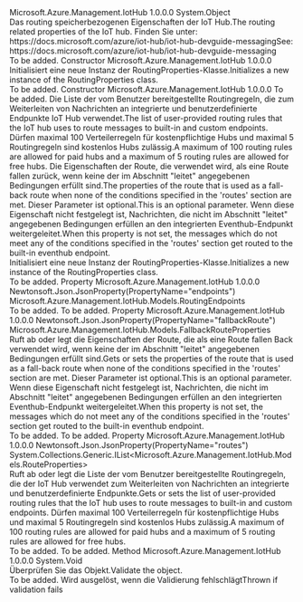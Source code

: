 <Type Name="RoutingProperties" FullName="Microsoft.Azure.Management.IotHub.Models.RoutingProperties">
  <TypeSignature Language="C#" Value="public class RoutingProperties" />
  <TypeSignature Language="ILAsm" Value=".class public auto ansi beforefieldinit RoutingProperties extends System.Object" />
  <TypeSignature Language="DocId" Value="T:Microsoft.Azure.Management.IotHub.Models.RoutingProperties" />
  <TypeSignature Language="VB.NET" Value="Public Class RoutingProperties" />
  <TypeSignature Language="F#" Value="type RoutingProperties = class" />
  <AssemblyInfo>
    <AssemblyName>Microsoft.Azure.Management.IotHub</AssemblyName>
    <AssemblyVersion>1.0.0.0</AssemblyVersion>
  </AssemblyInfo>
  <Base>
    <BaseTypeName>System.Object</BaseTypeName>
  </Base>
  <Interfaces />
  <Docs>
    <summary>
            <span data-ttu-id="71119-101">Das routing speicherbezogenen Eigenschaften der IoT Hub.</span><span class="sxs-lookup"><span data-stu-id="71119-101">The routing related properties of the IoT hub.</span></span> <span data-ttu-id="71119-102">Finden Sie unter: https://docs.microsoft.com/azure/iot-hub/iot-hub-devguide-messaging</span><span class="sxs-lookup"><span data-stu-id="71119-102">See: https://docs.microsoft.com/azure/iot-hub/iot-hub-devguide-messaging</span></span>
            </summary>
    <remarks>To be added.</remarks>
  </Docs>
  <Members>
    <Member MemberName=".ctor">
      <MemberSignature Language="C#" Value="public RoutingProperties ();" />
      <MemberSignature Language="ILAsm" Value=".method public hidebysig specialname rtspecialname instance void .ctor() cil managed" />
      <MemberSignature Language="DocId" Value="M:Microsoft.Azure.Management.IotHub.Models.RoutingProperties.#ctor" />
      <MemberSignature Language="VB.NET" Value="Public Sub New ()" />
      <MemberType>Constructor</MemberType>
      <AssemblyInfo>
        <AssemblyName>Microsoft.Azure.Management.IotHub</AssemblyName>
        <AssemblyVersion>1.0.0.0</AssemblyVersion>
      </AssemblyInfo>
      <Parameters />
      <Docs>
        <summary>
            <span data-ttu-id="71119-103">Initialisiert eine neue Instanz der RoutingProperties-Klasse.</span><span class="sxs-lookup"><span data-stu-id="71119-103">Initializes a new instance of the RoutingProperties class.</span></span>
            </summary>
        <remarks>To be added.</remarks>
      </Docs>
    </Member>
    <Member MemberName=".ctor">
      <MemberSignature Language="C#" Value="public RoutingProperties (Microsoft.Azure.Management.IotHub.Models.RoutingEndpoints endpoints = null, System.Collections.Generic.IList&lt;Microsoft.Azure.Management.IotHub.Models.RouteProperties&gt; routes = null, Microsoft.Azure.Management.IotHub.Models.FallbackRouteProperties fallbackRoute = null);" />
      <MemberSignature Language="ILAsm" Value=".method public hidebysig specialname rtspecialname instance void .ctor(class Microsoft.Azure.Management.IotHub.Models.RoutingEndpoints endpoints, class System.Collections.Generic.IList`1&lt;class Microsoft.Azure.Management.IotHub.Models.RouteProperties&gt; routes, class Microsoft.Azure.Management.IotHub.Models.FallbackRouteProperties fallbackRoute) cil managed" />
      <MemberSignature Language="DocId" Value="M:Microsoft.Azure.Management.IotHub.Models.RoutingProperties.#ctor(Microsoft.Azure.Management.IotHub.Models.RoutingEndpoints,System.Collections.Generic.IList{Microsoft.Azure.Management.IotHub.Models.RouteProperties},Microsoft.Azure.Management.IotHub.Models.FallbackRouteProperties)" />
      <MemberSignature Language="VB.NET" Value="Public Sub New (Optional endpoints As RoutingEndpoints = null, Optional routes As IList(Of RouteProperties) = null, Optional fallbackRoute As FallbackRouteProperties = null)" />
      <MemberSignature Language="F#" Value="new Microsoft.Azure.Management.IotHub.Models.RoutingProperties : Microsoft.Azure.Management.IotHub.Models.RoutingEndpoints * System.Collections.Generic.IList&lt;Microsoft.Azure.Management.IotHub.Models.RouteProperties&gt; * Microsoft.Azure.Management.IotHub.Models.FallbackRouteProperties -&gt; Microsoft.Azure.Management.IotHub.Models.RoutingProperties" Usage="new Microsoft.Azure.Management.IotHub.Models.RoutingProperties (endpoints, routes, fallbackRoute)" />
      <MemberType>Constructor</MemberType>
      <AssemblyInfo>
        <AssemblyName>Microsoft.Azure.Management.IotHub</AssemblyName>
        <AssemblyVersion>1.0.0.0</AssemblyVersion>
      </AssemblyInfo>
      <Parameters>
        <Parameter Name="endpoints" Type="Microsoft.Azure.Management.IotHub.Models.RoutingEndpoints" />
        <Parameter Name="routes" Type="System.Collections.Generic.IList&lt;Microsoft.Azure.Management.IotHub.Models.RouteProperties&gt;" />
        <Parameter Name="fallbackRoute" Type="Microsoft.Azure.Management.IotHub.Models.FallbackRouteProperties" />
      </Parameters>
      <Docs>
        <param name="endpoints">To be added.</param>
        <param name="routes"><span data-ttu-id="71119-104">Die Liste der vom Benutzer bereitgestellte Routingregeln, die zum Weiterleiten von Nachrichten an integrierte und benutzerdefinierte Endpunkte IoT Hub verwendet.</span><span class="sxs-lookup"><span data-stu-id="71119-104">The list of user-provided routing rules that the IoT hub uses to route messages to built-in and custom endpoints.</span></span> <span data-ttu-id="71119-105">Dürfen maximal 100 Verteilerregeln für kostenpflichtige Hubs und maximal 5 Routingregeln sind kostenlos Hubs zulässig.</span><span class="sxs-lookup"><span data-stu-id="71119-105">A maximum of 100 routing rules are allowed for paid hubs and a maximum of 5 routing rules are allowed for free hubs.</span></span></param>
        <param name="fallbackRoute"><span data-ttu-id="71119-106">Die Eigenschaften der Route, die verwendet wird, als eine Route fallen zurück, wenn keine der im Abschnitt "leitet" angegebenen Bedingungen erfüllt sind.</span><span class="sxs-lookup"><span data-stu-id="71119-106">The properties of the route that is used as a fall-back route when none of the conditions specified in the 'routes' section are met.</span></span> <span data-ttu-id="71119-107">Dieser Parameter ist optional.</span><span class="sxs-lookup"><span data-stu-id="71119-107">This is an optional parameter.</span></span> <span data-ttu-id="71119-108">Wenn diese Eigenschaft nicht festgelegt ist, Nachrichten, die nicht im Abschnitt "leitet" angegebenen Bedingungen erfüllen an den integrierten Eventhub-Endpunkt weitergeleitet.</span><span class="sxs-lookup"><span data-stu-id="71119-108">When this property is not set, the messages which do not meet any of the conditions specified in the 'routes' section get routed to the built-in eventhub endpoint.</span></span></param>
        <summary>
            <span data-ttu-id="71119-109">Initialisiert eine neue Instanz der RoutingProperties-Klasse.</span><span class="sxs-lookup"><span data-stu-id="71119-109">Initializes a new instance of the RoutingProperties class.</span></span>
            </summary>
        <remarks>To be added.</remarks>
      </Docs>
    </Member>
    <Member MemberName="Endpoints">
      <MemberSignature Language="C#" Value="public Microsoft.Azure.Management.IotHub.Models.RoutingEndpoints Endpoints { get; set; }" />
      <MemberSignature Language="ILAsm" Value=".property instance class Microsoft.Azure.Management.IotHub.Models.RoutingEndpoints Endpoints" />
      <MemberSignature Language="DocId" Value="P:Microsoft.Azure.Management.IotHub.Models.RoutingProperties.Endpoints" />
      <MemberSignature Language="VB.NET" Value="Public Property Endpoints As RoutingEndpoints" />
      <MemberSignature Language="F#" Value="member this.Endpoints : Microsoft.Azure.Management.IotHub.Models.RoutingEndpoints with get, set" Usage="Microsoft.Azure.Management.IotHub.Models.RoutingProperties.Endpoints" />
      <MemberType>Property</MemberType>
      <AssemblyInfo>
        <AssemblyName>Microsoft.Azure.Management.IotHub</AssemblyName>
        <AssemblyVersion>1.0.0.0</AssemblyVersion>
      </AssemblyInfo>
      <Attributes>
        <Attribute>
          <AttributeName>Newtonsoft.Json.JsonProperty(PropertyName="endpoints")</AttributeName>
        </Attribute>
      </Attributes>
      <ReturnValue>
        <ReturnType>Microsoft.Azure.Management.IotHub.Models.RoutingEndpoints</ReturnType>
      </ReturnValue>
      <Docs>
        <summary />
        <value>To be added.</value>
        <remarks>To be added.</remarks>
      </Docs>
    </Member>
    <Member MemberName="FallbackRoute">
      <MemberSignature Language="C#" Value="public Microsoft.Azure.Management.IotHub.Models.FallbackRouteProperties FallbackRoute { get; set; }" />
      <MemberSignature Language="ILAsm" Value=".property instance class Microsoft.Azure.Management.IotHub.Models.FallbackRouteProperties FallbackRoute" />
      <MemberSignature Language="DocId" Value="P:Microsoft.Azure.Management.IotHub.Models.RoutingProperties.FallbackRoute" />
      <MemberSignature Language="VB.NET" Value="Public Property FallbackRoute As FallbackRouteProperties" />
      <MemberSignature Language="F#" Value="member this.FallbackRoute : Microsoft.Azure.Management.IotHub.Models.FallbackRouteProperties with get, set" Usage="Microsoft.Azure.Management.IotHub.Models.RoutingProperties.FallbackRoute" />
      <MemberType>Property</MemberType>
      <AssemblyInfo>
        <AssemblyName>Microsoft.Azure.Management.IotHub</AssemblyName>
        <AssemblyVersion>1.0.0.0</AssemblyVersion>
      </AssemblyInfo>
      <Attributes>
        <Attribute>
          <AttributeName>Newtonsoft.Json.JsonProperty(PropertyName="fallbackRoute")</AttributeName>
        </Attribute>
      </Attributes>
      <ReturnValue>
        <ReturnType>Microsoft.Azure.Management.IotHub.Models.FallbackRouteProperties</ReturnType>
      </ReturnValue>
      <Docs>
        <summary>
            <span data-ttu-id="71119-110">Ruft ab oder legt die Eigenschaften der Route, die als eine Route fallen Back verwendet wird, wenn keine der im Abschnitt "leitet" angegebenen Bedingungen erfüllt sind.</span><span class="sxs-lookup"><span data-stu-id="71119-110">Gets or sets the properties of the route that is used as a fall-back route when none of the conditions specified in the 'routes' section are met.</span></span> <span data-ttu-id="71119-111">Dieser Parameter ist optional.</span><span class="sxs-lookup"><span data-stu-id="71119-111">This is an optional parameter.</span></span> <span data-ttu-id="71119-112">Wenn diese Eigenschaft nicht festgelegt ist, Nachrichten, die nicht im Abschnitt "leitet" angegebenen Bedingungen erfüllen an den integrierten Eventhub-Endpunkt weitergeleitet.</span><span class="sxs-lookup"><span data-stu-id="71119-112">When this property is not set, the messages which do not meet any of the conditions specified in the 'routes' section get routed to the built-in eventhub endpoint.</span></span>
            </summary>
        <value>To be added.</value>
        <remarks>To be added.</remarks>
      </Docs>
    </Member>
    <Member MemberName="Routes">
      <MemberSignature Language="C#" Value="public System.Collections.Generic.IList&lt;Microsoft.Azure.Management.IotHub.Models.RouteProperties&gt; Routes { get; set; }" />
      <MemberSignature Language="ILAsm" Value=".property instance class System.Collections.Generic.IList`1&lt;class Microsoft.Azure.Management.IotHub.Models.RouteProperties&gt; Routes" />
      <MemberSignature Language="DocId" Value="P:Microsoft.Azure.Management.IotHub.Models.RoutingProperties.Routes" />
      <MemberSignature Language="VB.NET" Value="Public Property Routes As IList(Of RouteProperties)" />
      <MemberSignature Language="F#" Value="member this.Routes : System.Collections.Generic.IList&lt;Microsoft.Azure.Management.IotHub.Models.RouteProperties&gt; with get, set" Usage="Microsoft.Azure.Management.IotHub.Models.RoutingProperties.Routes" />
      <MemberType>Property</MemberType>
      <AssemblyInfo>
        <AssemblyName>Microsoft.Azure.Management.IotHub</AssemblyName>
        <AssemblyVersion>1.0.0.0</AssemblyVersion>
      </AssemblyInfo>
      <Attributes>
        <Attribute>
          <AttributeName>Newtonsoft.Json.JsonProperty(PropertyName="routes")</AttributeName>
        </Attribute>
      </Attributes>
      <ReturnValue>
        <ReturnType>System.Collections.Generic.IList&lt;Microsoft.Azure.Management.IotHub.Models.RouteProperties&gt;</ReturnType>
      </ReturnValue>
      <Docs>
        <summary>
            <span data-ttu-id="71119-113">Ruft ab oder legt die Liste der vom Benutzer bereitgestellte Routingregeln, die der IoT Hub verwendet zum Weiterleiten von Nachrichten an integrierte und benutzerdefinierte Endpunkte.</span><span class="sxs-lookup"><span data-stu-id="71119-113">Gets or sets the list of user-provided routing rules that the IoT hub uses to route messages to built-in and custom endpoints.</span></span> <span data-ttu-id="71119-114">Dürfen maximal 100 Verteilerregeln für kostenpflichtige Hubs und maximal 5 Routingregeln sind kostenlos Hubs zulässig.</span><span class="sxs-lookup"><span data-stu-id="71119-114">A maximum of 100 routing rules are allowed for paid hubs and a maximum of 5 routing rules are allowed for free hubs.</span></span>
            </summary>
        <value>To be added.</value>
        <remarks>To be added.</remarks>
      </Docs>
    </Member>
    <Member MemberName="Validate">
      <MemberSignature Language="C#" Value="public virtual void Validate ();" />
      <MemberSignature Language="ILAsm" Value=".method public hidebysig newslot virtual instance void Validate() cil managed" />
      <MemberSignature Language="DocId" Value="M:Microsoft.Azure.Management.IotHub.Models.RoutingProperties.Validate" />
      <MemberSignature Language="VB.NET" Value="Public Overridable Sub Validate ()" />
      <MemberSignature Language="F#" Value="abstract member Validate : unit -&gt; unit&#xA;override this.Validate : unit -&gt; unit" Usage="routingProperties.Validate " />
      <MemberType>Method</MemberType>
      <AssemblyInfo>
        <AssemblyName>Microsoft.Azure.Management.IotHub</AssemblyName>
        <AssemblyVersion>1.0.0.0</AssemblyVersion>
      </AssemblyInfo>
      <ReturnValue>
        <ReturnType>System.Void</ReturnType>
      </ReturnValue>
      <Parameters />
      <Docs>
        <summary>
            <span data-ttu-id="71119-115">Überprüfen Sie das Objekt.</span><span class="sxs-lookup"><span data-stu-id="71119-115">Validate the object.</span></span>
            </summary>
        <remarks>To be added.</remarks>
        <exception cref="T:Microsoft.Rest.ValidationException">
            <span data-ttu-id="71119-116">Wird ausgelöst, wenn die Validierung fehlschlägt</span><span class="sxs-lookup"><span data-stu-id="71119-116">Thrown if validation fails</span></span>
            </exception>
      </Docs>
    </Member>
  </Members>
</Type>